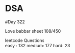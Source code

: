 # DSA

#Day 322

Love babbar sheet
    108/450
    
leetcode Questions   
easy : 132
medium: 177
hard: 23

 